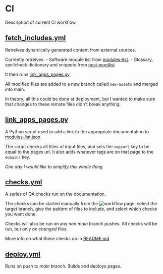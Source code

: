 # CI

Description of current CI workflow.

## [fetch_includes.yml](fetch_includes.yml)

Retreives dynamically generated content from external sources.

Currently retreives:
    - Software module list from [modules-list](https://github.com/nesi/modules-list).
    - Glossary, spellcheck dictionary and snippets from [nesi-wordlist](https://github.com/nesi/nesi-wordlist)

It then runs [link_apps_pages.py](#link_apps_pagespy).

All modified files are added to a new branch called `new-assets` and merged into main.

In theory, all this could be done at deployment, but I wanted to make sure that changes to these remote files didn't break anything.

## [link_apps_pages.py](link_apps_pages.py)

A Python script used to add a link to the appropriate documentation to [modules-list.json](../../docs/assets/module-list.json).

The script checks all titles of input files, and sets the `support` key to be equal to the pages url.
It also adds whatever tags are on that page to the `domains` key.

_One day I would like to simplify this whole thing._

## [checks.yml](checks.yml)

A series of QA checks run on the documentation.

The checks can be started manually from the ![workflow page](https://github.com/nesi/support-docs-concept/actions/workflows/checks.yml/badge.svg),
select the target branch, give the pattern of files to include, and select which checks you want done.

Checks will also be run on any _non main_ branch pushes. All checks will be run, but only on _changed_ files.

More info on what these checks do in [README.md](../../checks/README.md)

## [deploy.yml](deploy.yml)

Runs on push to _main_ branch. Builds and deploys pages.
